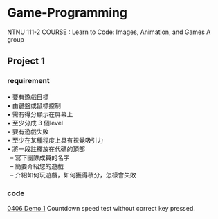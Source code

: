 # Game-Programming
NTNU 111-2 COURSE : Learn to Code: Images, Animation, and Games A group 


## Project 1
### requirement

• 要有遊戲目標<br />
• 由鍵盤或鼠標控制<br />
• 需有得分顯示在屏幕上<br />
• 至少分成 3 個level<br />
• 要有遊戲失敗<br />
• 至少在某種程度上具有視覺吸引力<br />
• 將一段註釋放在代碼的頂部<br />
&ensp;– 寫下團隊成員的名字<br />
&ensp;– 簡要介紹您的遊戲<br />
&ensp;– 介紹如何玩遊戲，如何獲得積分，怎樣會失敗

### code
>
[0406 Demo 1](https://github.com/HSULW/Game-Programming/commit/fa6485e7d74447c34ae19deea2c06569146cdf6d)
Countdown speed test without correct key pressed.


